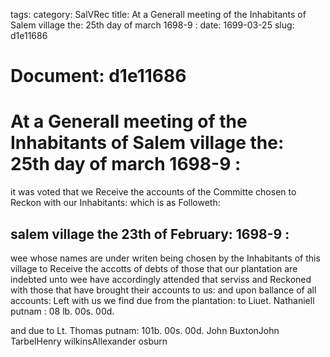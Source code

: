 tags: 
category: SalVRec
title: At a Generall meeting of the Inhabitants of Salem village the: 25th day of march 1698-9 :
date: 1699-03-25
slug: d1e11686




# Document: d1e11686


# At a Generall meeting of the Inhabitants of Salem village the: 25th day of march 1698-9 : 

it was voted that we Receive the accounts of the Committe chosen to Reckon with our Inhabitants: which is as Followeth:

## salem village the 23th of February: 1698-9 : 

wee whose names are under writen being chosen by the Inhabitants of this village to Receive the accotts of debts of those that our plantation are indebted unto wee have accordingly attended that serviss and Reckoned with those that have brought their accounts to us: and upon ballance of all accounts: Left with us we find due from the plantation: to Liuet. Nathaniell putnam : 08 lb. 00s. 00d.

and due to Lt. Thomas putnam: 101b. 00s. 00d. John BuxtonJohn TarbelHenry wilkinsAllexander osburn
